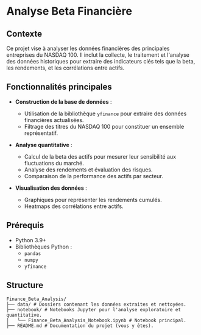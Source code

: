 # Analyse Beta Financière

## Contexte
Ce projet vise à analyser les données financières des principales entreprises du NASDAQ 100. Il inclut la collecte, le traitement et l'analyse des données historiques pour extraire des indicateurs clés tels que la beta, les rendements, et les corrélations entre actifs.

## Fonctionnalités principales

- **Construction de la base de données** :
  - Utilisation de la bibliothèque `yfinance` pour extraire des données financières actualisées.
  - Filtrage des titres du NASDAQ 100 pour constituer un ensemble représentatif.

- **Analyse quantitative** :
  - Calcul de la beta des actifs pour mesurer leur sensibilité aux fluctuations du marché.
  - Analyse des rendements et évaluation des risques.
  - Comparaison de la performance des actifs par secteur.

- **Visualisation des données** :
  - Graphiques pour représenter les rendements cumulés.
  - Heatmaps des corrélations entre actifs.

## Prérequis
- Python 3.9+
- Bibliothèques Python :
  - `pandas`
  - `numpy`
  - `yfinance`

## Structure

```plaintext
Finance_Beta_Analysis/
├── data/ # Dossiers contenant les données extraites et nettoyées.
├── notebook/ # Notebooks Jupyter pour l'analyse exploratoire et quantitative.
│   └── Finance_Beta_Analysis_Notebook.ipynb # Notebook principal.
├── README.md # Documentation du projet (vous y êtes).
